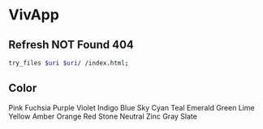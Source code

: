 # VivApp

## Refresh NOT Found 404

```bash
try_files $uri $uri/ /index.html;
```

## Color

  Pink
  Fuchsia
  Purple
  Violet
  Indigo
  Blue
  Sky
  Cyan
  Teal
  Emerald
  Green
  Lime
  Yellow
  Amber
  Orange
  Red
  Stone
  Neutral
  Zinc
  Gray
  Slate
